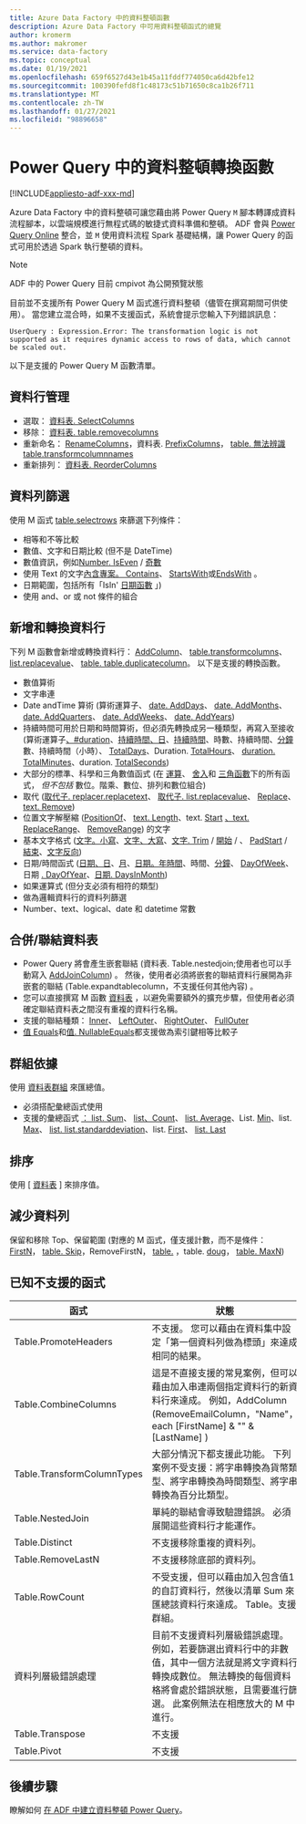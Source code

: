 ```yaml
---
title: Azure Data Factory 中的資料整頓函數
description: Azure Data Factory 中可用資料整頓函式的總覽
author: kromerm
ms.author: makromer
ms.service: data-factory
ms.topic: conceptual
ms.date: 01/19/2021
ms.openlocfilehash: 659f6527d43e1b45a11fddf774050ca6d42bfe12
ms.sourcegitcommit: 100390fefd8f1c48173c51b71650c8ca1b26f711
ms.translationtype: MT
ms.contentlocale: zh-TW
ms.lasthandoff: 01/27/2021
ms.locfileid: "98896658"
---
```

# <a name="transformation-functions-in-power-query-for-data-wrangling"></a>Power Query 中的資料整頓轉換函數

[!INCLUDE[appliesto-adf-xxx-md](includes/appliesto-adf-xxx-md.md)]

Azure Data Factory 中的資料整頓可讓您藉由將 Power Query ```M``` 腳本轉譯成資料流程腳本，以雲端規模進行無程式碼的敏捷式資料準備和整頓。 ADF 會與 [Power Query Online](/powerquery-m/power-query-m-reference) 整合，並 ```M``` 使用資料流程 Spark 基礎結構，讓 Power Query 的函式可用於透過 Spark 執行整頓的資料。 

> [!NOTE]
> ADF 中的 Power Query 目前 cmpivot 為公開預覽狀態

目前並不支援所有 Power Query M 函式進行資料整頓（儘管在撰寫期間可供使用）。 當您建立混合時，如果不支援函式，系統會提示您輸入下列錯誤訊息：

`UserQuery : Expression.Error: The transformation logic is not supported as it requires dynamic access to rows of data, which cannot be scaled out.`

以下是支援的 Power Query M 函數清單。

## <a name="column-management"></a>資料行管理

* 選取： [資料表. SelectColumns](/powerquery-m/table-selectcolumns)
* 移除： [資料表. table.removecolumns](/powerquery-m/table-removecolumns)
* 重新命名： [RenameColumns](/powerquery-m/table-renamecolumns)，資料表. [PrefixColumns](/powerquery-m/table-prefixcolumns)， [table. 無法辨識 table.transformcolumnnames](/powerquery-m/table-transformcolumnnames)
* 重新排列： [資料表. ReorderColumns](/powerquery-m/table-reordercolumns)

## <a name="row-filtering"></a>資料列篩選

使用 M 函式 [table.selectrows](/powerquery-m/table-selectrows) 來篩選下列條件：

* 相等和不等比較
* 數值、文字和日期比較 (但不是 DateTime) 
* 數值資訊，例如[Number. IsEven](/powerquery-m/number-iseven) / [奇數](/powerquery-m/number-iseven)
* 使用 Text 的文字[內含專案。 Contains](/powerquery-m/text-contains)、 [StartsWith](/powerquery-m/text-startswith)或[EndsWith](/powerquery-m/text-endswith) 。
* 日期範圍，包括所有「IsIn' [日期函數](/powerquery-m/date-functions) 」)  
* 使用 and、or 或 not 條件的組合

## <a name="adding-and-transforming-columns"></a>新增和轉換資料行

下列 M 函數會新增或轉換資料行： [AddColumn](/powerquery-m/table-addcolumn)、 [table.transformcolumns](/powerquery-m/table-transformcolumns)、 [list.replacevalue](/powerquery-m/table-replacevalue)、 [table. table.duplicatecolumn](/powerquery-m/table-duplicatecolumn)。 以下是支援的轉換函數。

* 數值算術
* 文字串連
* Date andTime 算術 (算術運算子、 [date. AddDays](/powerquery-m/date-adddays)、 [date. AddMonths](/powerquery-m/date-addmonths)、 [date. AddQuarters](/powerquery-m/date-addquarters)、 [date. AddWeeks](/powerquery-m/date-addweeks)、 [date. AddYears](/powerquery-m/date-addyears)) 
* 持續時間可用於日期和時間算術，但必須先轉換成另一種類型，再寫入至接收 (算術運算子[、#duration](/powerquery-m/sharpduration)、[持續時間、日](/powerquery-m/duration-days)、[持續時間](/powerquery-m/duration-hours)、時數、持續時間、[分鐘](/powerquery-m/duration-minutes)數、持續時間（小時）、 [TotalDays](/powerquery-m/duration-totaldays)、Duration. [TotalHours](/powerquery-m/duration-totalhours)、 [duration. TotalMinutes](/powerquery-m/duration-totalminutes)、duration. [TotalSeconds](/powerquery-m/duration-totalseconds)) [](/powerquery-m/duration-seconds)    
* 大部分的標準、科學和三角數值函式 (在 [運算](/powerquery-m/number-functions#operations)、 [舍入](/powerquery-m/number-functions#rounding)和 [三角函數](/powerquery-m/number-functions#trigonometry)下的所有函式， *但不包括* 數位。階乘、數位、排列和數位組合) 
* 取代 ([取代子. replacer.replacetext](/powerquery-m/replacer-replacetext)、 [取代子. list.replacevalue](/powerquery-m/replacer-replacevalue)、 [Replace](/powerquery-m/text-replace)、 [text. Remove](/powerquery-m/text-remove)) 
* 位置文字解壓縮 ([PositionOf](/powerquery-m/text-positionof)、 [text. Length](/powerquery-m/text-length)、text. [Start](/powerquery-m/text-start) [、text.](/powerquery-m/text-end) [ReplaceRange](/powerquery-m/text-replacerange)、 [RemoveRange](/powerquery-m/text-removerange)) [](/powerquery-m/text-middle)的文字
* 基本文字格式 ([文字。小寫](/powerquery-m/text-lower)、[文字、大寫](/powerquery-m/text-upper)、[文字. Trim](/powerquery-m/text-trim) / [開始](/powerquery-m/text-trimstart) / [ ](/powerquery-m/text-trimend)、 [PadStart](/powerquery-m/text-padstart) / [結束](/powerquery-m/text-padend)、[文字反向](/powerquery-m/text-reverse)) 
* 日期/時間函式 ([日期、日](/powerquery-m/date-day)、[月](/powerquery-m/date-month)、[日期。年](/powerquery-m/date-year)[時間](/powerquery-m/time-hour)、時間、[分鐘](/powerquery-m/time-minute)、 [DayOfWeek](/powerquery-m/date-dayofweek)、日期[](/powerquery-m/time-second) [. DayOfYear](/powerquery-m/date-dayofyear)、[日期. DaysInMonth](/powerquery-m/date-daysinmonth)) 
* 如果運算式 (但分支必須有相符的類型) 
* 做為邏輯資料行的資料列篩選
* Number、text、logical、date 和 datetime 常數

<a name="mergingjoining-tables"></a>合併/聯結資料表
----------------------
* Power Query 將會產生嵌套聯結 (資料表. Table.nestedjoin;使用者也可以手動寫入 [AddJoinColumn](/powerquery-m/table-addjoincolumn)) 。
    然後，使用者必須將嵌套的聯結資料行展開為非嵌套的聯結 (Table.expandtablecolumn，不支援任何其他內容) 。
* 您可以直接撰寫 M 函數   [資料表](/powerquery-m/table-join) ，以避免需要額外的擴充步驟，但使用者必須確定聯結資料表之間沒有重複的資料行名稱。
* 支援的聯結種類：   [Inner](/powerquery-m/joinkind-inner)、   [LeftOuter](/powerquery-m/joinkind-leftouter)、   [RightOuter](/powerquery-m/joinkind-rightouter)、   [FullOuter](/powerquery-m/joinkind-fullouter)
* [值 Equals](/powerquery-m/value-equals)和[值. NullableEquals](/powerquery-m/value-nullableequals)都支援做為索引鍵相等比較子

## <a name="group-by"></a>群組依據

使用 [資料表群組](/powerquery-m/table-group) 來匯總值。
* 必須搭配彙總函式使用
* 支援的彙總函式   [： list. Sum](/powerquery-m/list-sum)、   [list、Count](/powerquery-m/list-count)、   [list. Average](/powerquery-m/list-average)、List.   [Min](/powerquery-m/list-min)、list.   [Max](/powerquery-m/list-max)、   [list. list.standarddeviation](/powerquery-m/list-standarddeviation)、list.   [First](/powerquery-m/list-first)、   [list. Last](/powerquery-m/list-last)

## <a name="sorting"></a>排序

使用 [ [資料表](/powerquery-m/table-sort) ] 來排序值。

## <a name="reducing-rows"></a>減少資料列

保留和移除 Top、保留範圍 (對應的 M 函式，僅支援計數，而不是條件： [FirstN](/powerquery-m/table-firstn)， [table. Skip](/powerquery-m/table-skip)，RemoveFirstN， [table.](/powerquery-m/table-range) [ ](/powerquery-m/table-removefirstn)，table. [doug](/powerquery-m/table-minn)， [table. MaxN](/powerquery-m/table-maxn)) 

## <a name="known-unsupported-functions"></a>已知不支援的函式

| 函式 | 狀態 |
| -- | -- |
| Table.PromoteHeaders | 不支援。 您可以藉由在資料集中設定「第一個資料列做為標頭」來達成相同的結果。 |
| Table.CombineColumns | 這是不直接支援的常見案例，但可以藉由加入串連兩個指定資料行的新資料行來達成。  例如，AddColumn (RemoveEmailColumn，"Name"，each [FirstName] & "" & [LastName] )  |
| Table.TransformColumnTypes | 大部分情況下都支援此功能。 下列案例不受支援：將字串轉換為貨幣類型、將字串轉換為時間類型、將字串轉換為百分比類型。 |
| Table.NestedJoin | 單純的聯結會導致驗證錯誤。 必須展開這些資料行才能運作。 |
| Table.Distinct | 不支援移除重複的資料列。 |
| Table.RemoveLastN | 不支援移除底部的資料列。 |
| Table.RowCount | 不受支援，但可以藉由加入包含值1的自訂資料行，然後以清單 Sum 來匯總該資料行來達成。 Table。支援群組。 | 
| 資料列層級錯誤處理 | 目前不支援資料列層級錯誤處理。 例如，若要篩選出資料行中的非數值，其中一個方法就是將文字資料行轉換成數位。 無法轉換的每個資料格將會處於錯誤狀態，且需要進行篩選。 此案例無法在相應放大的 M 中進行。 |
| Table.Transpose | 不支援 |
| Table.Pivot | 不支援 |

## <a name="next-steps"></a>後續步驟

瞭解如何 [在 ADF 中建立資料整頓 Power Query](wrangling-tutorial.md)。
